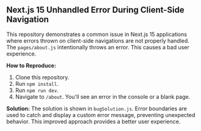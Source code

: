 ## Next.js 15 Unhandled Error During Client-Side Navigation

This repository demonstrates a common issue in Next.js 15 applications where errors thrown on client-side navigations are not properly handled.  The `pages/about.js` intentionally throws an error. This causes a bad user experience.

**How to Reproduce:**

1. Clone this repository.
2. Run `npm install`.
3. Run `npm run dev`.
4. Navigate to `/about`. You'll see an error in the console or a blank page.

**Solution:** The solution is shown in `bugSolution.js`. Error boundaries are used to catch and display a custom error message, preventing unexpected behavior.  This improved approach provides a better user experience.